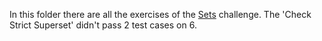 In this folder there are all the exercises of the [Sets](https://www.hackerrank.com/domains/python/py-sets) challenge.
The 'Check Strict Superset' didn't pass 2 test cases on 6.
